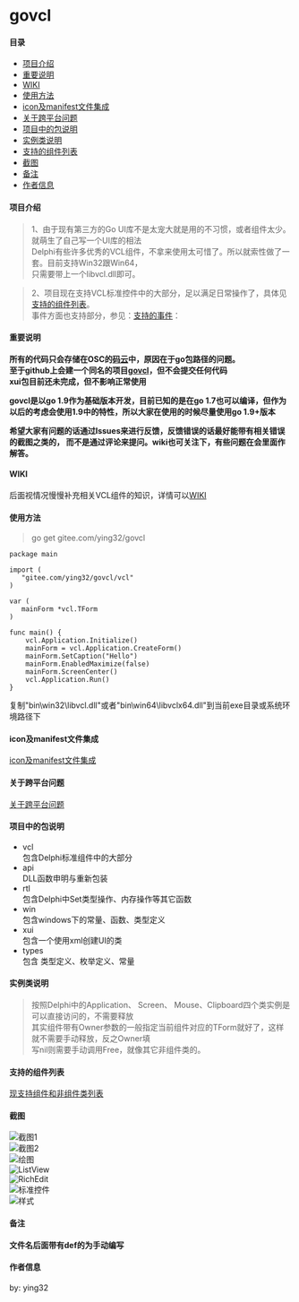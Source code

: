 # govcl

#### 目录
* [项目介绍](#项目介绍)
* [重要说明](#重要说明)
* [WIKI](#WIKI)
* [使用方法](#使用方法)
* [icon及manifest文件集成](#icon及manifest文件集成)
* [关于跨平台问题](#关于跨平台问题)  
* [项目中的包说明](#项目中的包说明)
* [实例类说明](#实例类说明)
* [支持的组件列表](#支持的组件列表)
* [截图](#截图)
* [备注](#备注)
* [作者信息](#作者信息)

#### 项目介绍

> 1、由于现有第三方的Go UI库不是太宠大就是用的不习惯，或者组件太少。就萌生了自己写一个UI库的相法  
> Delphi有些许多优秀的VCL组件，不拿来使用太可惜了。所以就索性做了一套。目前支持Win32跟Win64，  
> 只需要带上一个libvcl.dll即可。  

> 2、项目现在支持VCL标准控件中的大部分，足以满足日常操作了，具体见[支持的组件列表](#支持的组件列表)。  
> 事件方面也支持部分，参见：[支持的事件](https://gitee.com/ying32/govcl/wikis/%E6%94%AF%E6%8C%81%E7%9A%84%E4%BA%8B%E4%BB%B6)：  
 

#### 重要说明
**所有的代码只会存储在OSC的[码云](https://gitee.com/ying32/govcl)中，原因在于go包路径的问题。**  
**至于github上会建一个同名的项目[govcl](https://github.com/ying32/govcl)，但不会提交任何代码**  
**xui包目前还未完成，但不影响正常使用**   

**govcl是以go 1.9作为基础版本开发，目前已知的是在go 1.7也可以编译，但作为以后的考虑会使用1.9中的特性，所以大家在使用的时候尽量使用go 1.9+版本**  

**希望大家有问题的话通过Issues来进行反馈，反馈错误的话最好能带有相关错误的截图之类的， 而不是通过评论来提问。wiki也可关注下，有些问题在会里面作解答。**  

#### WIKI 

后面视情况慢慢补充相关VCL组件的知识，详情可以[WIKI](https://gitee.com/ying32/govcl/wikis/Home)   




#### 使用方法
> go get gitee.com/ying32/govcl  

```golang
package main

import (
   "gitee.com/ying32/govcl/vcl"
)

var (
   mainForm *vcl.TForm
)

func main() {
    vcl.Application.Initialize()
    mainForm = vcl.Application.CreateForm()
    mainForm.SetCaption("Hello")
    mainForm.EnabledMaximize(false)
    mainForm.ScreenCenter()
    vcl.Application.Run()
}

```  

复制"bin\win32\libvcl.dll"或者"bin\win64\libvclx64.dll"到当前exe目录或系统环境路径下  

#### icon及manifest文件集成

[icon及manifest文件集成](https://gitee.com/ying32/govcl/wikis/Windows%E4%B8%8BIcon%E5%8F%8Amanifest%E6%96%87%E4%BB%B6%E9%9B%86%E6%88%90)  

#### 关于跨平台问题  

[关于跨平台问题](https://gitee.com/ying32/govcl/wikis/%E5%85%B3%E4%BA%8EUI%E5%BA%93%E8%B7%A8%E5%B9%B3%E5%8F%B0%E9%97%AE%E9%A2%98?parent=FQA)   

#### 项目中的包说明

* vcl  
  包含Delphi标准组件中的大部分    
* api  
  DLL函数申明与重新包装  
* rtl  
  包含Delphi中Set类型操作、内存操作等其它函数  
* win  
  包含windows下的常量、函数、类型定义  
* xui  
  包含一个使用xml创建UI的类  
* types  
  包含 类型定义、枚举定义、常量


#### 实例类说明

> 按照Delphi中的Application、 Screen、 Mouse、Clipboard四个类实例是可以直接访问的，不需要释放  
其实组件带有Owner参数的一般指定当前组件对应的TForm就好了，这样就不需要手动释放，反之Owner填   
写nil则需要手动调用Free，就像其它非组件类的。  

#### 支持的组件列表

[现支持组件和非组件类列表](https://gitee.com/ying32/govcl/wikis/%E6%94%AF%E6%8C%81%E7%9A%84%E7%BB%84%E4%BB%B6%E5%88%97%E8%A1%A8)  

#### 截图

![截图1](https://gitee.com/ying32/govcl/raw/master/Screenshot/1.png)   
![截图2](https://gitee.com/ying32/govcl/raw/master/Screenshot/2.png)      
![绘图](https://gitee.com/ying32/govcl/raw/master/Screenshot/draw.png)  
![ListView](https://gitee.com/ying32/govcl/raw/master/Screenshot/listview.png)  
![RichEdit](https://gitee.com/ying32/govcl/raw/master/Screenshot/richedit.png)  
![标准控件](https://gitee.com/ying32/govcl/raw/master/Screenshot/std.png)  
![样式](https://gitee.com/ying32/govcl/raw/master/Screenshot/style.png)  
#### 备注
**文件名后面带有def的为手动编写**   

#### 作者信息
by: ying32